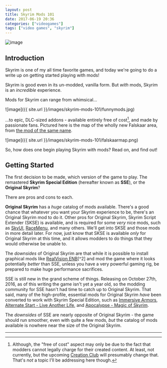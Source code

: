 ```yaml
---
layout: post
title: Skyrim Mods 101
date: 2017-06-19 20:36
categories: ["videogames"]
tags: ["video games", "skyrim"]
---
```


![image](http://cdn.akamai.steamstatic.com/steam/apps/72850/header.jpg?t=1493767797)

## Introduction

Skyrim is one of my all time favorite games, and today we're going to do a write up on getting started playing with mods!

Skyrim is good even in its un-modded, vanilla form.  But *with* mods, Skyrim is an *incredible* experience.

Mods for Skyrim can range from whimsical...

![image]({{ site.url }}/images/skyrim-mods-101/funnymods.jpg)

...to epic, DLC-sized addons - available entirely free of cost[^1], and made by passionate fans.  Pictured here is the map of the wholly new Falskaar area, from [the mod of the same name](http://www.nexusmods.com/skyrim/mods/37994/?).

![image]({{ site.url }}/images/skyrim-mods-101/falskaarmap.png)

So, how does one begin playing Skyrim with mods? Read on, and find out!

## Getting Started

The first decision to be made, which version of the game to play.  The remastered **Skyrim Special Edition** (hereafter known as **SSE**), or the **Original Skyrim**?

There are pros and cons to each.

**Original Skyrim** has a *huge* catalog of mods available.  There's a good chance that whatever you want your Skyrim experience to be, there's an Original Skyrim mod to do it.  Other pros for Original Skyrim, Skyrim Script Extender (SKSE) is available, and is required for some *very* nice mods, such as [SkyUI](http://www.nexusmods.com/skyrim/mods/3863/?), [RaceMenu](http://www.nexusmods.com/skyrim/mods/29624/?), and many others.  We'll get into SKSE and those mods in more detail later.  For now, just know that SKSE is available *only* for Original Skyrim at this time, and it allows modders to do things that they would otherwise be unable to.

The *downsides* of Original Skyrim are that while it is possible to install graphical mods like [RealVision ENB](http://www.nexusmods.com/skyrim/mods/30936/?)[^2] and mod the game where it looks potentially *better* than SSE, unless you have a very powerful gaming rig, be prepared to make huge performance sacrifices.

SSE is still new in the grand scheme of things.  Releasing on October 27th, 2016, as of this writing the game isn't yet a year old, so the modding community for SSE hasn't had time to catch up to Original Skyrim.  That said, many of the high-profile, essential mods for Original Skyrim *have* been converted to work with Skyrim Special Edition, such as [Immersive Armors](http://www.nexusmods.com/skyrimspecialedition/mods/3479/), [Alternate Start - Live Another Life](http://www.nexusmods.com/skyrimspecialedition/mods/272/?), and [Apocalypse - Magic of Skyrim](http://www.nexusmods.com/skyrimspecialedition/mods/1090/?).

The *downsides* of SSE are nearly opposite of Original Skyrim - the game should run smoother, even with quite a few mods, *but* the catalog of mods available is nowhere near the size of the Original Skyrim.

---

[^1]: Although, the "free of cost" aspect may only be due to the fact that modders cannot legally charge for their created content.  At least, not currently, but the upcoming [Creation Club](https://bethesda.net/en/article/3lO9zYi5QksEqwUoYowAMs/fallout-4-and-skyrim-special-edition-creation-club)  will presumably change that.  That's *not* a topic I'll be addressing here though. 

[^2]: There are many, many ENB presets out there.  I've always been happy with RealVision - the performance to prettiness ratio is right where I want it.
